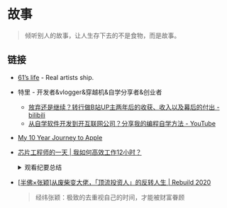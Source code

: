# 故事

> 倾听别人的故事，让人生存下去的不是食物，而是故事。

## 链接

- [61’s life](http://61.life/) - Real artists ship.
- 特里 - 开发者&vlogger&穿越机&自学分享者&创业者
    - [放弃还是继续？转行做B站UP主两年后的收获、收入以及幕后的付出 - bilibili](https://www.bilibili.com/video/BV1NJ41147yz)
    - [从自学软件开发到开互联网公司？分享我的编程自学方法 - YouTube](https://www.youtube.com/watch?v=WlHlTvUlyX4)
- [My 10 Year Journey to Apple](https://blog.cocoafrog.de/how-to/2020/10/14/Joining-Apple.html)
- [芯片工程师的一天 | 我如何高效工作12小时？](https://b23.tv/9Q7jTj)
    <details>
        <summary>观看纪要总结</summary>

    1. 每日重点和待办事项
        - Notion 管理各项事务
    2. 远程工作，保持独立的工作区域
    3. 提前准备会议内容
    4. 集中时间处理关键任务，避免上下文切换
    5. 规划陪伴家人的时间，做好生活与工作的平衡
    6. 白天工作主要是工程相关，晚上还会研究科研课题
        - 文献阅读工具：Notability
    7. 运营社交网络，琐碎任务集中处理

    </detail>
- [[半佛×张颖]从废柴变大佬，「顶流投资人」的反转人生 | Rebuild 2020](https://www.bilibili.com/video/BV1Zv411q7nT)
    > 经纬张颖：极致的去重视自己的时间，才能被财富眷顾